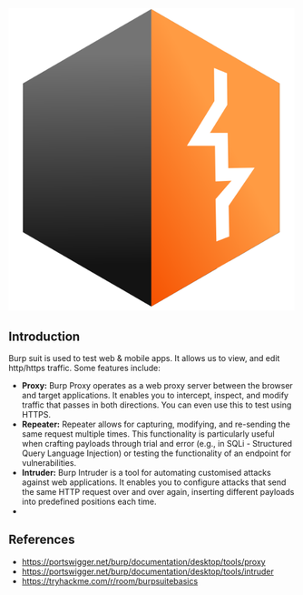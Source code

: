 ![](Pasted%20image%2020241121153341.png)
## Introduction

Burp suit is used to test web & mobile apps. It allows us to view, and edit http/https traffic.
Some features include:

- **Proxy:** Burp Proxy operates as a web proxy server between the browser and target applications. It enables you to intercept, inspect, and modify traffic that passes in both directions. You can even use this to test using HTTPS. 
- **Repeater:** Repeater allows for capturing, modifying, and re-sending the same request multiple times. This functionality is particularly useful when crafting payloads through trial and error (e.g., in SQLi - Structured Query Language Injection) or testing the functionality of an endpoint for vulnerabilities.
- **Intruder:** Burp Intruder is a tool for automating customised attacks against web applications. It enables you to configure attacks that send the same HTTP request over and over again, inserting different payloads into predefined positions each time. 
- 

## References

- https://portswigger.net/burp/documentation/desktop/tools/proxy
- https://portswigger.net/burp/documentation/desktop/tools/intruder
- https://tryhackme.com/r/room/burpsuitebasics